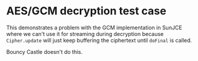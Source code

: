 # AES/GCM decryption test case 

This demonstrates a problem with the GCM implementation in SunJCE where we can't use it for streaming during decryption
because `Cipher.update` will just keep buffering the ciphertext until `doFinal` is called.

Bouncy Castle doesn't do this.
